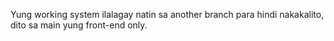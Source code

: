 Yung working system ilalagay natin sa another branch para hindi nakakalito, dito sa main yung front-end only.
